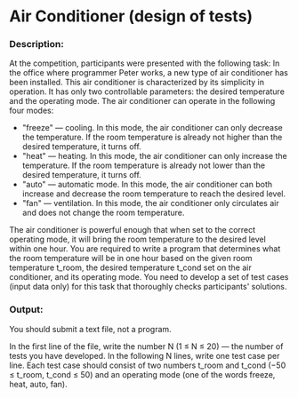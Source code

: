 # Air Conditioner (design of tests)

### Description:
At the competition, participants were presented with the following task: In the office where programmer Peter works, a new type of air conditioner has been installed. This air conditioner is characterized by its simplicity in operation. It has only two controllable parameters: the desired temperature and the operating mode.
The air conditioner can operate in the following four modes:
- "freeze" — cooling. In this mode, the air conditioner can only decrease the temperature. If the room temperature is already not higher than the desired temperature, it turns off.
- "heat" — heating. In this mode, the air conditioner can only increase the temperature. If the room temperature is already not lower than the desired temperature, it turns off.
- "auto" — automatic mode. In this mode, the air conditioner can both increase and decrease the room temperature to reach the desired level.
- "fan" — ventilation. In this mode, the air conditioner only circulates air and does not change the room temperature.

The air conditioner is powerful enough that when set to the correct operating mode, it will bring the room temperature to the desired level within one hour.
You are required to write a program that determines what the room temperature will be in one hour based on the given room temperature t_room, the desired temperature t_cond set on the air conditioner, and its operating mode. You need to develop a set of test cases (input data only) for this task that thoroughly checks participants' solutions.

### Output:
You should submit a text file, not a program.

In the first line of the file, write the number N (1 ≤ N ≤ 20) — the number of tests you have developed. In the following N lines, write one test case per line. Each test case should consist of two numbers t_room and t_cond (−50 ≤ t_room, t_cond ≤ 50) and an operating mode (one of the words freeze, heat, auto, fan).
